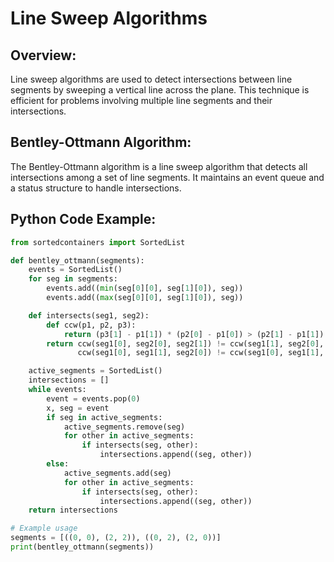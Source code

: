 # **Line Sweep Algorithms**

## **Overview:**
Line sweep algorithms are used to detect intersections between line segments by sweeping a vertical line across the plane. This technique is efficient for problems involving multiple line segments and their intersections.

## **Bentley-Ottmann Algorithm:**

The Bentley-Ottmann algorithm is a line sweep algorithm that detects all intersections among a set of line segments. It maintains an event queue and a status structure to handle intersections.

## **Python Code Example:**

```python
from sortedcontainers import SortedList

def bentley_ottmann(segments):
    events = SortedList()
    for seg in segments:
        events.add((min(seg[0][0], seg[1][0]), seg))
        events.add((max(seg[0][0], seg[1][0]), seg))

    def intersects(seg1, seg2):
        def ccw(p1, p2, p3):
            return (p3[1] - p1[1]) * (p2[0] - p1[0]) > (p2[1] - p1[1]) * (p3[0] - p1[0])
        return ccw(seg1[0], seg2[0], seg2[1]) != ccw(seg1[1], seg2[0], seg2[1]) and \
               ccw(seg1[0], seg1[1], seg2[0]) != ccw(seg1[0], seg1[1], seg2[1])

    active_segments = SortedList()
    intersections = []
    while events:
        event = events.pop(0)
        x, seg = event
        if seg in active_segments:
            active_segments.remove(seg)
            for other in active_segments:
                if intersects(seg, other):
                    intersections.append((seg, other))
        else:
            active_segments.add(seg)
            for other in active_segments:
                if intersects(seg, other):
                    intersections.append((seg, other))
    return intersections

# Example usage
segments = [((0, 0), (2, 2)), ((0, 2), (2, 0))]
print(bentley_ottmann(segments))
```

